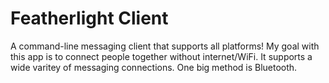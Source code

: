 # Featherlight Client
A command-line messaging client that supports all platforms!
My goal with this app is to connect people together without internet/WiFi.
It supports a wide varitey of messaging connections.
One big method is Bluetooth.
